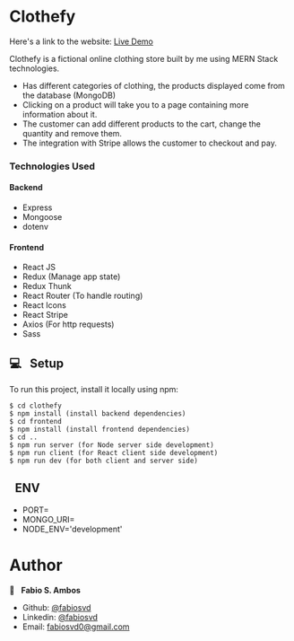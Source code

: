 # Clothefy

Here's a link to the website: [Live Demo](https://clothefy.herokuapp.com/) <br> 

Clothefy is a fictional online clothing store built by me using MERN Stack technologies. 

  -	Has different categories of clothing, the products displayed come from the database (MongoDB)
  -	Clicking on a product will take you to a page containing more information about it.
  -	The customer can add different products to the cart, change the quantity and remove them.
  -	The integration with Stripe allows the customer to checkout and pay. 

### Technologies Used

#### Backend

- Express
- Mongoose
- dotenv

#### Frontend

- React JS
- Redux (Manage app state)
- Redux Thunk
- React Router (To handle routing)
- React Icons
- React Stripe
- Axios (For http requests)
- Sass

## 💻 &nbsp; Setup

To run this project, install it locally using npm:

```
$ cd clothefy
$ npm install (install backend dependencies)
$ cd frontend
$ npm install (install frontend dependencies)
$ cd ..
$ npm run server (for Node server side development)
$ npm run client (for React client side development)
$ npm run dev (for both client and server side)
```

## &nbsp; ENV
- PORT=
- MONGO_URI=
- NODE_ENV='development'


# Author

👤 &nbsp; **Fabio S. Ambos**

- Github: [@fabiosvd](https://github.com/fabiosvd)
- Linkedin: [@fabiosvd](https://www.linkedin.com/in/fabiosvd/)
- Email: [fabiosvd0@gmail.com](mailto:fabiosvd0@gmail.com)
